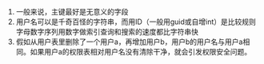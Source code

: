 1. 一般来说，主键最好是无意义的字段
2. 用户名可以是千奇百怪的字符串，而用ID（一般用guid或自增int）是比较规则字母数字序列用数字做索引查询和搜索的速度都比字符串快
3. 假如从用户表里删除了一个用户a，再增加用户b，用户b的用户名与用户a相同。如果用户a的权限表相对用户名没有清除干净，就会引发权限安全问题。
<!--stackedit_data:
eyJoaXN0b3J5IjpbNjcxNjYyOTMyLDE5NDI2MzgzODFdfQ==
-->